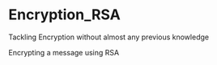# Encryption_RSA

Tackling Encryption without almost any previous knowledge

Encrypting a message using RSA
